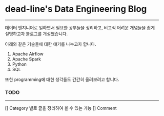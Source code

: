 # dead-line's Data Engineering Blog
---
데이터 엔지니어로 일하면서 필요한 공부들을 정리하고, 비교적 어려운 개념들을 쉽게 설명하고자 블로그를 개설했습니다.
 
아래와 같은 기술들에 대한 얘기를 나누고자 합니다.
1. Apache Airflow
2. Apache Spark
3. Python
4. SQL
 
또한 programming에 대한 생각들도 간간히 올려보려고 합니다.
 
### TODO
---
[] Category 별로 글을 정리하여 볼 수 있는 기능
[] Comment
